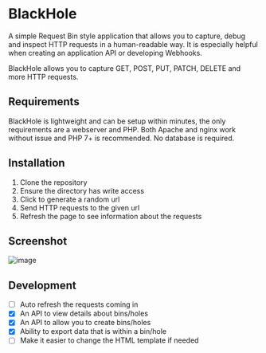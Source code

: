 # BlackHole
A simple Request Bin style application that allows you to capture, debug and inspect HTTP requests in a human-readable way. It is especially helpful when creating an application API or developing Webhooks.

BlackHole allows you to capture GET, POST, PUT, PATCH, DELETE and more HTTP requests.

## Requirements
BlackHole is lightweight and can be setup within minutes, the only requirements are a webserver and PHP. Both Apache and nginx work without issue and PHP 7+ is recommended. No database is required.

## Installation
1. Clone the repository
1. Ensure the directory has write access
1. Click to generate a random url
1. Send HTTP requests to the given url
1. Refresh the page to see information about the requests

## Screenshot
![image](https://user-images.githubusercontent.com/7994724/183115278-518653c4-5336-4c24-853e-95dab4b6321d.png)

## Development
- [ ] Auto refresh the requests coming in
- [x] An API to view details about bins/holes
- [x] An API to allow you to create bins/holes
- [x] Ability to export data that is within a bin/hole
- [ ] Make it easier to change the HTML template if needed
